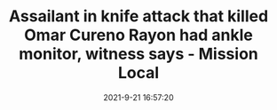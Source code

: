 ---
"title": "Assailant in knife attack that killed Omar Cureno Rayon had ankle monitor, witness says - Mission Local"
"date": "2021-9-21 16:57:20"
"feed_name": "GOOGLENEWSCONSTRUCTION"
"feed_website": "https://news.google.com/search?q=construction%2Bincident&hl=en-US&gl=US&ceid=US:en"
"feed_rss": "https://news.google.com/rss/search?q=construction%2Bincident&hl=en-US&gl=US&ceid=US:en"
"link": "https://missionlocal.org/2021/09/night-on-the-town-gone-wrong/"
"file": "_posts/2021-1-1-88b9289f26f02dcc8ab2d32fe9fec2e38b0667e0.md"
"accident": "1"
"drilling": "0"
"dead": "1"
"injured": "0"
"where": "unknown site"
---